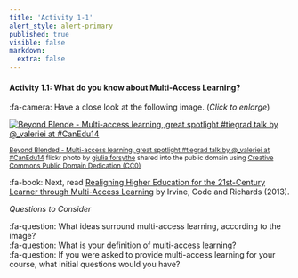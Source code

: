 ```yaml
---
title: 'Activity 1-1'
alert_style: alert-primary
published: true
visible: false
markdown:
  extra: false
---
```


#### Activity 1.1: What do you know about Multi-Access Learning?

:fa-camera: Have a close look at the following image. (*Click to enlarge*)


<a title="Beyond Blended - Multi-access learning, great spotlight #tiegrad talk by @_valeriei at #CanEdu14" href="https://flickr.com/photos/gforsythe/13959196560"><img src="https://live.staticflickr.com/5495/13959196560_fae7ffcc02.jpg" alt="Beyond Blende - Multi-access learning, great spotlight #tiegrad talk by @_valeriei at #CanEdu14" /></a><br />

<small><a title="Beyond Blended - Multi-access learning, great spotlight #tiegrad talk by @_valeriei at #CanEdu14" href="https://flickr.com/photos/gforsythe/13959196560">Beyond Blended - Multi-access learning, great spotlight #tiegrad talk by @_valeriei at #CanEdu14</a> flickr photo by <a href="https://flickr.com/people/gforsythe">giulia.forsythe</a> shared into the public domain using <a href="https://creativecommons.org/publicdomain/zero/1.0/">Creative Commons Public Domain Dedication (CC0)</a> </small>  

:fa-book: Next, read [Realigning Higher Education for the 21st-Century Learner through Multi-Access Learning](https://jolt.merlot.org/vol9no2/irvine_0613.htm) by Irvine, Code and Richards (2013).  

*Questions to Consider*  

:fa-question: What ideas surround multi-access learning, according to the image?  
:fa-question: What is your definition of multi-access learning?  
:fa-question: If you were asked to provide multi-access learning for your course, what initial questions would you have?  
